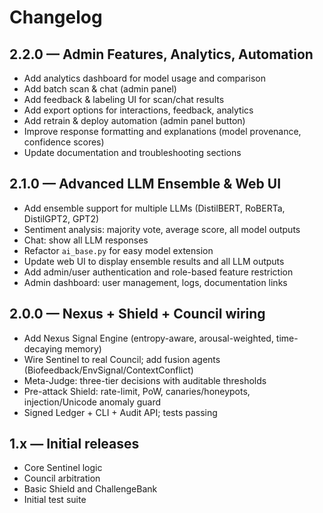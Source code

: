 
# Changelog


## 2.2.0 — Admin Features, Analytics, Automation
- Add analytics dashboard for model usage and comparison
- Add batch scan & chat (admin panel)
- Add feedback & labeling UI for scan/chat results
- Add export options for interactions, feedback, analytics
- Add retrain & deploy automation (admin panel button)
- Improve response formatting and explanations (model provenance, confidence scores)
- Update documentation and troubleshooting sections

## 2.1.0 — Advanced LLM Ensemble & Web UI
- Add ensemble support for multiple LLMs (DistilBERT, RoBERTa, DistilGPT2, GPT2)
- Sentiment analysis: majority vote, average score, all model outputs
- Chat: show all LLM responses
- Refactor `ai_base.py` for easy model extension
- Update web UI to display ensemble results and all LLM outputs
- Add admin/user authentication and role-based feature restriction
- Admin dashboard: user management, logs, documentation links

## 2.0.0 — Nexus + Shield + Council wiring
- Add Nexus Signal Engine (entropy-aware, arousal-weighted, time-decaying memory)
- Wire Sentinel to real Council; add fusion agents (Biofeedback/EnvSignal/ContextConflict)
- Meta-Judge: three-tier decisions with auditable thresholds
- Pre-attack Shield: rate-limit, PoW, canaries/honeypots, injection/Unicode anomaly guard
- Signed Ledger + CLI + Audit API; tests passing

## 1.x — Initial releases
- Core Sentinel logic
- Council arbitration
- Basic Shield and ChallengeBank
- Initial test suite
